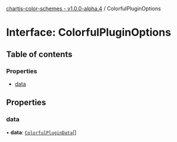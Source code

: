 [chartjs-color-schemes - v1.0.0-alpha.4](../README.md) / ColorfulPluginOptions

# Interface: ColorfulPluginOptions

## Table of contents

### Properties

- [data](ColorfulPluginOptions.md#data)

## Properties

### data

• **data**: [`ColorfulPluginData`](ColorfulPluginData.md)[]
